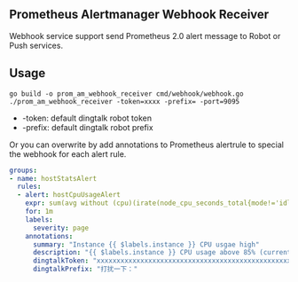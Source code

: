 ## Prometheus Alertmanager Webhook Receiver

Webhook service support send Prometheus 2.0 alert message to Robot or Push services.

## Usage

```shell
go build -o prom_am_webhook_receiver cmd/webhook/webhook.go
./prom_am_webhook_receiver -token=xxxx -prefix= -port=9095
```

* -token: default dingtalk robot token
* -prefix: default dingtalk robot prefix

Or you can overwrite by add annotations to Prometheus alertrule to special the webhook for each alert rule.

```yaml
groups:
- name: hostStatsAlert
  rules:
  - alert: hostCpuUsageAlert
    expr: sum(avg without (cpu)(irate(node_cpu_seconds_total{mode!='idle'}[5m]))) by (instance) > 0.85
    for: 1m
    labels:
      severity: page
    annotations:
      summary: "Instance {{ $labels.instance }} CPU usgae high"
      description: "{{ $labels.instance }} CPU usage above 85% (current value: {{ $value }})"
      dingtalkToken: "xxxxxxxxxxxxxxxxxxxxxxxxxxxxxxxxxxxxxxxxxxxxxxxxxxxxxx"
      dingtalkPrefix: "打扰一下："
```
